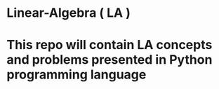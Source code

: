 # Linear-Algebra ( LA )

# This repo will contain LA concepts and problems presented in Python programming language 